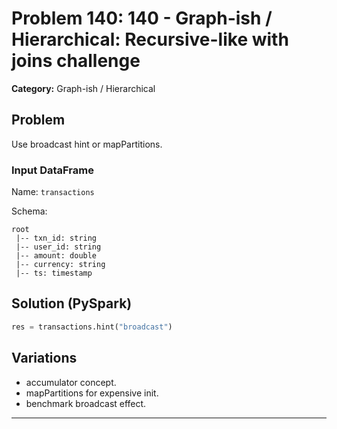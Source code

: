# Problem 140: 140 - Graph-ish / Hierarchical: Recursive-like with joins challenge

**Category:** Graph-ish / Hierarchical

## Problem
Use broadcast hint or mapPartitions.

### Input DataFrame
Name: `transactions`

Schema:
```
root
 |-- txn_id: string
 |-- user_id: string
 |-- amount: double
 |-- currency: string
 |-- ts: timestamp
```

## Solution (PySpark)
```python
res = transactions.hint("broadcast")
```

## Variations
- accumulator concept.
- mapPartitions for expensive init.
- benchmark broadcast effect.

---
